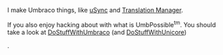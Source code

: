 I make Umbraco things, like [uSync](https://github.com/KevinJump/uSync8) and [Translation Manager](https://github.com/Jumoo/Jumoo.TranslationManager.Issues).

If you also enjoy hacking about with what is UmbPossible<sup>tm</sup>. You should take a look at [DoStuffWithUmbraco](https://github.com/KevinJump/DoStuffWithUmbraco)
(and [DoStuffWithUnicore](https://github.com/KevinJump/DoStuffWithUmbraco/tree/NetCore))

.
